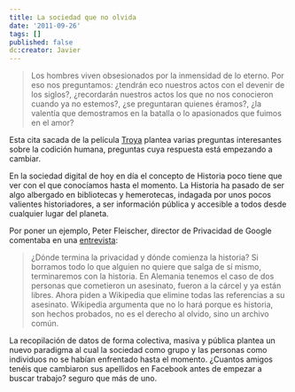 ```yaml
---
title: La sociedad que no olvida
date: '2011-09-26'
tags: []
published: false
dc:creator: Javier
---
```


>Los hombres viven obsesionados por la inmensidad de lo eterno. Por eso nos preguntamos: ¿tendrán eco nuestros actos con el devenir de los siglos?, ¿recordarán nuestros actos los que no nos conocieron cuando ya no estemos?, ¿se preguntaran quienes éramos?, ¿la valentía que demostramos en la batalla o lo apasionados que fuimos en el amor?


Esta cita sacada de la película 
[Troya](http://www.imdb.com/title/tt0332452/) plantea varias preguntas interesantes sobre la codición humana, preguntas cuya respuesta está empezando a cambiar.

En la sociedad digital de hoy en día el concepto de 
Historia poco tiene que ver con el que conocíamos hasta el momento. La Historia ha pasado de ser algo albergado en bibliotecas y hemerotecas, indagada por unos pocos valientes historiadores, a ser información pública y accesible a todos desde cualquier lugar del planeta.

Por poner un ejemplo, Peter Fleischer, director de Privacidad de Google comentaba en una 
[entrevista](http://www.elpais.com/articulo/Pantallas/Hemos/cometido/algunos/errores/elpepirtv/20110901elpepirtv_1/Tes?print=1):


>¿Dónde termina la privacidad y dónde comienza la historia? Si borramos todo lo que alguien no quiere que salga de sí mismo, terminaremos con la historia. En Alemania tenemos el caso de dos personas que cometieron un asesinato, fueron a la cárcel y ya están libres. Ahora piden a Wikipedia que elimine todas las referencias a su asesinato. Wikipedia argumenta que no lo hará porque es historia, son hechos probados, no es el derecho al olvido, sino un archivo común.


La recopilación de datos de forma colectiva, masiva y pública plantea un nuevo paradigma al cual la sociedad como grupo y las personas como individuos no se habían enfrentado hasta el momento. ¿Cuantos amigos tenéis que cambiaron sus apellidos en Facebook antes de empezar a buscar trabajo? seguro que más de uno.
